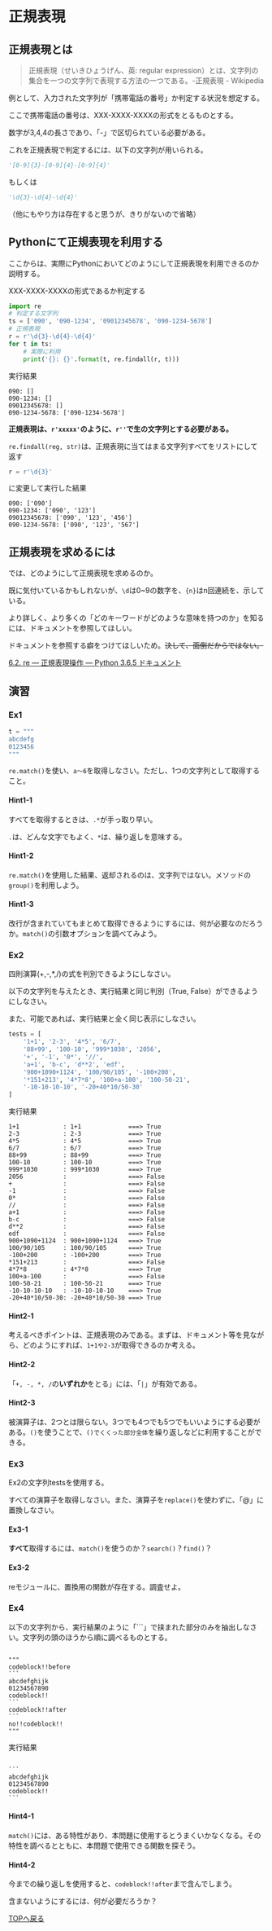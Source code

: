 # 正規表現

## 正規表現とは

>正規表現（せいきひょうげん、英: regular expression）とは、文字列の集合を一つの文字列で表現する方法の一つである。-正規表現 - Wikipedia

例として、入力された文字列が「携帯電話の番号」か判定する状況を想定する。

ここで携帯電話の番号は、XXX-XXXX-XXXXの形式をとるものとする。

数字が3,4,4の長さであり、「-」で区切られている必要がある。

これを正規表現で判定するには、以下の文字列が用いられる。

```python
'[0-9]{3}-[0-9]{4}-[0-9]{4}'
```

もしくは

```python
'\d{3}-\d{4}-\d{4}'
```

（他にもやり方は存在すると思うが、きりがないので省略）

## Pythonにて正規表現を利用する

ここからは、実際にPythonにおいてどのようにして正規表現を利用できるのか説明する。

XXX-XXXX-XXXXの形式であるか判定する

```python
import re
# 判定する文字列
ts = ['090', '090-1234', '09012345678', '090-1234-5678']
# 正規表現
r = r'\d{3}-\d{4}-\d{4}'
for t in ts:
    # 実際に利用
    print('{}: {}'.format(t, re.findall(r, t)))
```

実行結果

```none
090: []
090-1234: []
09012345678: []
090-1234-5678: ['090-1234-5678']
```

**正規表現は、`r'xxxxx'`のように、`r''`で生の文字列とする必要がある。**

`re.findall(reg, str)`は、正規表現に当てはまる文字列すべてをリストにして返す

```python
r = r'\d{3}'
```

に変更して実行した結果

```none
090: ['090']
090-1234: ['090', '123']
09012345678: ['090', '123', '456']
090-1234-5678: ['090', '123', '567']
```

## 正規表現を求めるには

では、どのようにして正規表現を求めるのか。

既に気付いているかもしれないが、`\d`は0~9の数字を、`{n}`はn回連続を、示している。

より詳しく、より多くの「どのキーワードがどのような意味を持つのか」を知るには、ドキュメントを参照してほしい。

ドキュメントを参照する癖をつけてほしいため。~~決して、面倒だからではない。~~

[6.2. re — 正規表現操作 — Python 3.6.5 ドキュメント
](https://docs.python.jp/3/library/re.html)

## 演習

### Ex1

```python
t = """
abcdefg
0123456
"""
```

`re.match()`を使い、`a～6`を取得しなさい。ただし、1つの文字列として取得すること。

#### Hint1-1

すべてを取得するときは、`.*`が手っ取り早い。

`.`は、どんな文字でもよく、`*`は、繰り返しを意味する。

#### Hint1-2

`re.match()`を使用した結果、返却されるのは、文字列ではない。メソッドの`group()`を利用しよう。

#### Hint1-3

改行が含まれていてもまとめて取得できるようにするには、何が必要なのだろうか。`match()`の引数オプションを調べてみよう。

### Ex2

四則演算(+,-,*,/)の式を判別できるようにしなさい。

以下の文字列を与えたとき、実行結果と同じ判別（True, False）ができるようにしなさい。

また、可能であれば、実行結果と全く同じ表示にしなさい。

```python
tests = [
    '1+1', '2-3', '4*5', '6/7',
    '88+99', '100-10', '999*1030', '2056',
    '+', '-1', '0*', '//',
    'a+1', 'b-c', 'd**2', 'edf',
    '900+1090+1124', '100/90/105', '-100+200',
    '*151+213', '4*7*8', '100+a-100', '100-50-21',
    '-10-10-10-10', '-20+40*10/50-30'
]
```

実行結果

```none
1+1            : 1+1             ===> True
2-3            : 2-3             ===> True
4*5            : 4*5             ===> True
6/7            : 6/7             ===> True
88+99          : 88+99           ===> True
100-10         : 100-10          ===> True
999*1030       : 999*1030        ===> True
2056           :                 ===> False
+              :                 ===> False
-1             :                 ===> False
0*             :                 ===> False
//             :                 ===> False
a+1            :                 ===> False
b-c            :                 ===> False
d**2           :                 ===> False
edf            :                 ===> False
900+1090+1124  : 900+1090+1124   ===> True
100/90/105     : 100/90/105      ===> True
-100+200       : -100+200        ===> True
*151+213       :                 ===> False
4*7*8          : 4*7*8           ===> True
100+a-100      :                 ===> False
100-50-21      : 100-50-21       ===> True
-10-10-10-10   : -10-10-10-10    ===> True
-20+40*10/50-30: -20+40*10/50-30 ===> True
```

#### Hint2-1

考えるべきポイントは、正規表現のみである。まずは、ドキュメント等を見ながら、どのようにすれば、`1+1や2-3`が取得できるのか考える。

#### Hint2-2

「`+, -, *, /`の**いずれか**をとる」には、「`|`」が有効である。

#### Hint2-3

被演算子は、2つとは限らない。3つでも4つでも5つでもいいようにする必要がある。`()`を使うことで、`()でくくった部分全体`を繰り返しなどに利用することができる。

### Ex3

Ex2の文字列testsを使用する。

すべての演算子を取得しなさい。また、演算子を`replace()`を使わずに、「@」に置換しなさい。

#### Ex3-1

**すべて**取得するには、`match()`を使うのか？`search()`？`find()`？

#### Ex3-2

reモジュールに、置換用の関数が存在する。調査せよ。

### Ex4

以下の文字列から、実行結果のように「```」で挟まれた部分のみを抽出しなさい。文字列の頭のほうから順に調べるものとする。

<pre><code>
"""
codeblock!!before
```
abcdefghijk
01234567890
codeblock!!
```
codeblock!!after
```
no!!codeblock!!
"""
</code></pre>

実行結果

<pre><code>
```
abcdefghijk
01234567890
codeblock!!
```
</code></pre>

#### Hint4-1

`match()`には、ある特性があり、本問題に使用するとうまくいかなくなる。その特性を調べるとともに、本問題で使用できる関数を探そう。

#### Hint4-2

今までの繰り返しを使用すると、`codeblock!!after`まで含んでしまう。

含まないようにするには、何が必要だろうか？

[TOPへ戻る](./index.md)
